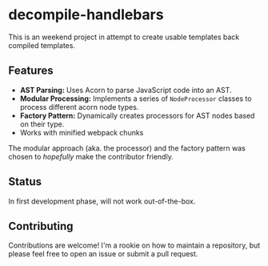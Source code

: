 # decompile-handlebars

This is an weekend project in attempt to create usable templates back compiled templates.

## Features

- **AST Parsing:** Uses Acorn to parse JavaScript code into an AST.
- **Modular Processing:** Implements a series of `NodeProcessor` classes to process different acorn node types.
- **Factory Pattern:** Dynamically creates processors for AST nodes based on their type.
- Works with minified webpack chunks

The modular approach (aka. the processor) and the factory pattern was chosen to _hopefully_ make the contributor friendly.

## Status

In first development phase, will not work out-of-the-box.

## Contributing

Contributions are welcome! I'm a rookie on how to maintain a repository, but please feel free to open an issue or submit a pull request.
